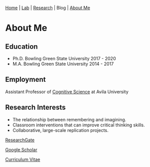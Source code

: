 [Home](https://jaredbranch.github.io/) | [Lab](https://jaredbranch.github.io/lab) | [Research](https://jaredbranch.github.io/research) | Blog |  [About Me](https://jaredbranch.github.io/aboutme)
# About Me

## Education
* Ph.D. Bowling Green State University 2017 - 2020
* M.A. Bowling Green State University 2014 - 2017

## Employment
Assistant Professor of [Cognitive Science](http://catalog.avila.edu/preview_program.php?catoid=14&poid=1836) at Avila University

## Research Interests
- The relationship between remembering and imagining.
- Classroom interventions that can improve critical thinking skills. 
- Collaborative, large-scale replication projects.

[ResearchGate](https://www.researchgate.net/profile/Jared_Branch)

[Google Scholar](https://scholar.google.com/citations?user=HnuYVnsAAAAJ&hl=en)

[Curriculum Vitae](https://drive.google.com/file/d/1Q0JiuC8dcB6SHJw_LV9OQMuo799ARIL_/view?usp=sharing)

